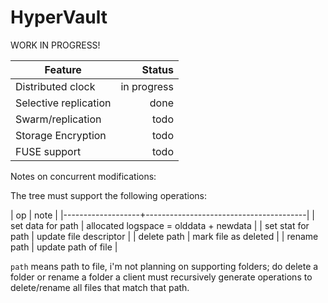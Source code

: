 HyperVault
==========

WORK IN PROGRESS!

| Feature               |      Status |
|-----------------------|------------:|
| Distributed clock     | in progress |
| Selective replication |        done |
| Swarm/replication     |        todo |
| Storage Encryption    |        todo |
| FUSE support          |        todo |


Notes on concurrent modifications:

The tree must support the following operations:

| op                | note                                   |
|-------------------+----------------------------------------|
| set data for path | allocated logspace = olddata + newdata |
| set stat for path | update file descriptor                 |
| delete path       | mark file as deleted                   |
| rename path       | update path of file                    |




`path` means path to file, i'm not planning on supporting folders;
do delete a folder or rename a folder a client must recursively generate
operations to delete/rename all files that match that path.


